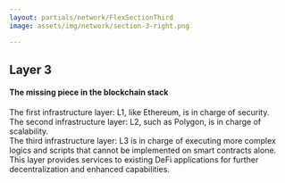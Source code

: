 ```yaml
---
layout: partials/network/FlexSectionThird
image: assets/img/network/section-3-right.png

---
```


## Layer 3 

####  The missing piece in the blockchain stack

The first infrastructure layer: L1, like Ethereum, is in charge of security.\
The second infrastructure layer: L2, such as Polygon, is in charge of scalability.\
The third infrastructure layer: L3 is in charge of executing more complex logics and scripts that cannot be
 implemented on smart contracts alone. This layer provides services to existing DeFi applications for further
  decentralization and enhanced capabilities.

